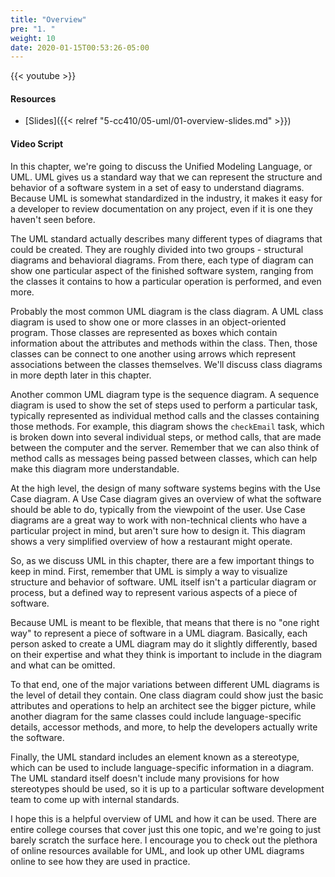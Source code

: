 ```yaml
---
title: "Overview"
pre: "1. "
weight: 10
date: 2020-01-15T00:53:26-05:00
---
```


{{< youtube  >}}

<!-- TODO FIXME -->

#### Resources

* [Slides]({{< relref "5-cc410/05-uml/01-overview-slides.md" >}})

#### Video Script

In this chapter, we're going to discuss the Unified Modeling Language, or UML. UML gives us a standard way that we can represent the structure and behavior of a software system in a set of easy to understand diagrams. Because UML is somewhat standardized in the industry, it makes it easy for a developer to review documentation on any project, even if it is one they haven't seen before. 

The UML standard actually describes many different types of diagrams that could be created. They are roughly divided into two groups - structural diagrams and behavioral diagrams. From there, each type of diagram can show one particular aspect of the finished software system, ranging from the classes it contains to how a particular operation is performed, and even more. 

Probably the most common UML diagram is the class diagram. A UML class diagram is used to show one or more classes in an object-oriented program. Those classes are represented as boxes which contain information about the attributes and methods within the class. Then, those classes can be connect to one another using arrows which represent associations between the classes themselves. We'll discuss class diagrams in more depth later in this chapter.

Another common UML diagram type is the sequence diagram. A sequence diagram is used to show the set of steps used to perform a particular task, typically represented as individual method calls and the classes containing those methods. For example, this diagram shows the `checkEmail` task, which is broken down into several individual steps, or method calls, that are made between the computer and the server. Remember that we can also think of method calls as messages being passed between classes, which can help make this diagram more understandable. 

At the high level, the design of many software systems begins with the Use Case diagram. A Use Case diagram gives an overview of what the software should be able to do, typically from the viewpoint of the user. Use Case diagrams are a great way to work with non-technical clients who have a particular project in mind, but aren't sure how to design it. This diagram shows a very simplified overview of how a restaurant might operate. 

So, as we discuss UML in this chapter, there are a few important things to keep in mind. First, remember that UML is simply a way to visualize structure and behavior of software. UML itself isn't a particular diagram or process, but a defined way to represent various aspects of a piece of software. 

Because UML is meant to be flexible, that means that there is no "one right way" to represent a piece of software in a UML diagram. Basically, each person asked to create a UML diagram may do it slightly differently, based on their expertise and what they think is important to include in the diagram and what can be omitted.

To that end, one of the major variations between different UML diagrams is the level of detail they contain. One class diagram could show just the basic attributes and operations to help an architect see the bigger picture, while another diagram for the same classes could include language-specific details, accessor methods, and more, to help the developers actually write the software. 

Finally, the UML standard includes an element known as a stereotype, which can be used to include language-specific information in a diagram. The UML standard itself doesn't include many provisions for how stereotypes should be used, so it is up to a particular software development team to come up with internal standards. 

I hope this is a helpful overview of UML and how it can be used. There are entire college courses that cover just this one topic, and we're going to just barely scratch the surface here. I encourage you to check out the plethora of online resources available for UML, and look up other UML diagrams online to see how they are used in practice. 

